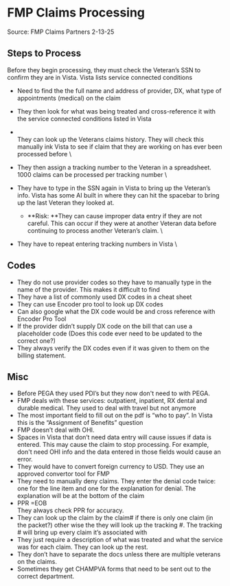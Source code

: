 # FMP Claims Processing 
Source: FMP Claims Partners
2-13-25

## Steps to Process

Before they begin processing, they must check the Veteran’s SSN to confirm they are in Vista.  Vista lists service connected conditions



* Need to find the the full name and address of provider, DX, what type of appointments (medical) on the claim 
* They then look for what was being treated and cross-reference it with the service connected conditions listed in Vista
*  \
They can look up the Veterans claims history. They will check this manually ink Vista to see if claim that they are working on has ever been processed before \

* They then assign a tracking number to the Veteran in a spreadsheet. 1000 claims can be processed per tracking number \

* They have to type in the SSN again in Vista to bring up the Veteran’s info. Vista has some AI built in where they can hit the spacebar to bring up the last Veteran they looked at.
    * **Risk: **They can cause improper data entry if they are not careful. This can occur if they were at another Veteran data before continuing to process another Veteran’s claim.  \
 
* They have to repeat entering tracking numbers in Vista  \



## Codes



* They do not use provider codes so they have to manually type in the name of the provider. This makes it difficult to find
* They have a list of commonly used DX codes in a cheat sheet
* They can use Encoder pro tool to look up DX codes 
* Can also google what the DX code would be and cross reference with Encoder Pro Tool
* If the provider didn’t supply DX code on the bill that can use a placeholder code (Does this code ever need to be updated to the correct one?)
* They always verify the DX codes even if it was given to them on the billing statement.


## Misc



* Before PEGA they used PDI’s but they now don't need to with PEGA.
* FMP deals with these services: outpatient, inpatient, RX dental and durable medical. They used to deal with travel but not anymore
* The most important field to fill out on the pdf is “who to pay”. In Vista this is the “Assignment of Benefits” question
* FMP doesn’t deal with OHI.
* Spaces in Vista that don’t need data entry will cause issues if data is entered. This may cause the claim to stop processing. For example, don't need OHI info and the data entered in those fields would cause an error. 
* They would have to convert foreign currency to USD. They use an approved convertor tool for FMP
* They need to manually deny claims. They enter the denial code twice: one for the line item and one for the explanation for denial. The explanation will be at the bottom of the claim
* PPR =EOB \
They always check PPR for accuracy.
* They can look up the claim by the claim# if there is only one claim (in the packet?) other wise the they will look up the tracking #. The tracking # will bring up every claim it’s associated with
* They just require a description of what was treated and what the service was for each claim. They can look up the rest.
* They don’t  have to separate the docs unless there are multiple veterans on the claims.
* Sometimes they get CHAMPVA forms that need to be sent out to the correct department.
